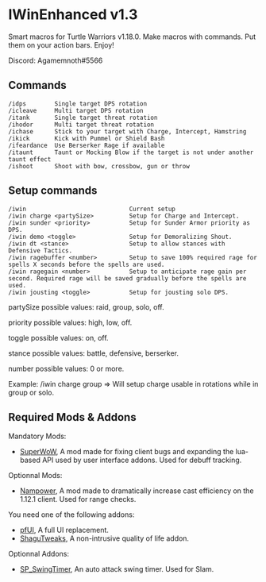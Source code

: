 # IWinEnhanced v1.3

Smart macros for Turtle Warriors v1.18.0. Make macros with commands. Put them on your action bars. Enjoy!

Discord: Agamemnoth#5566

## Commands

    /idps        Single target DPS rotation
    /icleave     Multi target DPS rotation
    /itank       Single target threat rotation
    /ihodor      Multi target threat rotation
    /ichase      Stick to your target with Charge, Intercept, Hamstring
    /ikick       Kick with Pummel or Shield Bash
    /ifeardance  Use Berserker Rage if available
    /itaunt      Taunt or Mocking Blow if the target is not under another taunt effect
    /ishoot      Shoot with bow, crossbow, gun or throw

## Setup commands

    /iwin                             Current setup
    /iwin charge <partySize>          Setup for Charge and Intercept.
    /iwin sunder <priority>           Setup for Sunder Armor priority as DPS.
    /iwin demo <toggle>               Setup for Demoralizing Shout.
    /iwin dt <stance>                 Setup to allow stances with Defensive Tactics.
    /iwin ragebuffer <number>         Setup to save 100% required rage for spells X seconds before the spells are used.
    /iwin ragegain <number>           Setup to anticipate rage gain per second. Required rage will be saved gradually before the spells are used.
    /iwin jousting <toggle>           Setup for jousting solo DPS.

partySize possible values: raid, group, solo, off.

priority possible values: high, low, off.

toggle possible values: on, off.

stance possible values: battle, defensive, berserker.

number possible values: 0 or more.

Example: /iwin charge group
=> Will setup charge usable in rotations while in group or solo.

## Required Mods & Addons

Mandatory Mods:
* [SuperWoW](https://github.com/balakethelock/SuperWoW/), A mod made for fixing client bugs and expanding the lua-based API used by user interface addons. Used for debuff tracking.

Optionnal Mods:
* [Nampower](https://github.com/pepopo978/nampower/), A mod made to dramatically increase cast efficiency on the 1.12.1 client. Used for range checks.

You need one of the following addons:
* [pfUI](https://shagu.org/pfUI/), A full UI replacement.
* [ShaguTweaks](https://shagu.org/ShaguTweaks/), A non-intrusive quality of life addon.

Optionnal Addons:
* [SP_SwingTimer](https://github.com/Profiler781/SP_SwingTimer), An auto attack swing timer. Used for Slam.